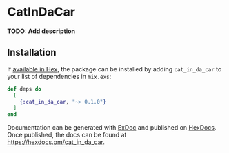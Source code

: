 # CatInDaCar

**TODO: Add description**

## Installation

If [available in Hex](https://hex.pm/docs/publish), the package can be installed
by adding `cat_in_da_car` to your list of dependencies in `mix.exs`:

```elixir
def deps do
  [
    {:cat_in_da_car, "~> 0.1.0"}
  ]
end
```

Documentation can be generated with [ExDoc](https://github.com/elixir-lang/ex_doc)
and published on [HexDocs](https://hexdocs.pm). Once published, the docs can
be found at <https://hexdocs.pm/cat_in_da_car>.

